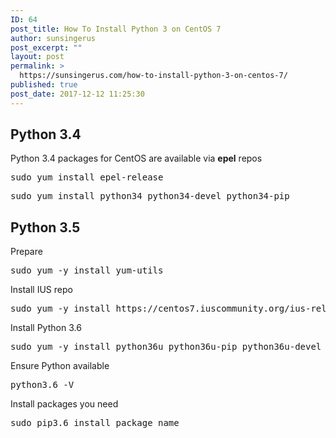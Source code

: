 ```yaml
---
ID: 64
post_title: How To Install Python 3 on CentOS 7
author: sunsingerus
post_excerpt: ""
layout: post
permalink: >
  https://sunsingerus.com/how-to-install-python-3-on-centos-7/
published: true
post_date: 2017-12-12 11:25:30
---
```

<h2>Python 3.4</h2>
Python 3.4 packages for CentOS are available via <strong>epel</strong> repos
<pre class="prettyprint">
sudo yum install epel-release
</pre>
<pre class="prettyprint">
sudo yum install python34 python34-devel python34-pip
</pre>

<h2>Python 3.5</h2>
Prepare
<pre class="prettyprint">sudo yum -y install yum-utils
</pre>
Install IUS repo
<pre class="prettyprint">sudo yum -y install https://centos7.iuscommunity.org/ius-release.rpm
</pre>
Install Python 3.6
<pre class="prettyprint">sudo yum -y install python36u python36u-pip python36u-devel
</pre>
Ensure Python available
<pre class="prettyprint">python3.6 -V
</pre>
Install packages you need
<pre class="prettyprint">sudo pip3.6 install package_name
</pre>